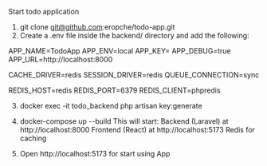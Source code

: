 
Start todo application
1) git clone git@github.com:eropche/todo-app.git
2) Create a .env file inside the backend/ directory and add the following:
   
  APP_NAME=TodoApp
  APP_ENV=local
  APP_KEY=
  APP_DEBUG=true
  APP_URL=http://localhost:8000
  
  CACHE_DRIVER=redis
  SESSION_DRIVER=redis
  QUEUE_CONNECTION=sync
  
  REDIS_HOST=redis
  REDIS_PORT=6379
  REDIS_CLIENT=phpredis

3) docker exec -it todo_backend php artisan key:generate
4) docker-compose up --build
  This will start:
  Backend (Laravel) at http://localhost:8000
  Frontend (React) at http://localhost:5173
  Redis for caching

6) Open http://localhost:5173 for start using App
